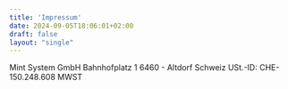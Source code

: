 ```yaml
---
title: 'Impressum'
date: 2024-09-05T18:06:01+02:00
draft: false
layout: "single"
---
```



Mint System GmbH
Bahnhofplatz 1
6460 - Altdorf
Schweiz
USt.-ID:  CHE-150.248.608 MWST
